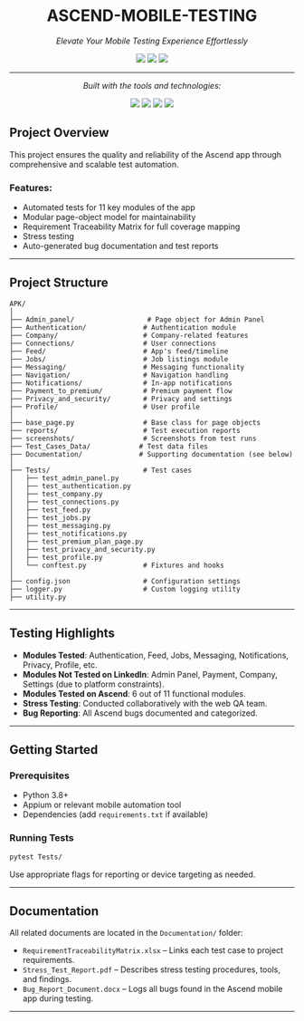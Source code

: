 <h1 align="center"><strong>ASCEND-MOBILE-TESTING</strong></h1>

<p align="center"><em>Elevate Your Mobile Testing Experience Effortlessly</em></p>

<p align="center">
  <img src="https://img.shields.io/badge/last%20commit-may-blue.svg" />
  <img src="https://img.shields.io/badge/python-100%25-blue.svg" />
  <img src="https://img.shields.io/badge/languages-1-brightgreen.svg" />
</p>

---

<p align="center"><em>Built with the tools and technologies:</em></p>

<p align="center">
  <img src="https://img.shields.io/badge/-Python-blue?logo=python&logoColor=white" />
  <img src="https://img.shields.io/badge/-Appium-purple?logo=appium&logoColor=white" />
  <img src="https://img.shields.io/badge/-Selenium-43B02A?logo=selenium&logoColor=white" />
  <img src="https://img.shields.io/badge/-Pytest-yellow?logo=pytest&logoColor=black" />
</p>



## Project Overview

This project ensures the quality and reliability of the Ascend app through comprehensive and scalable test automation.

### Features:

* Automated tests for 11 key modules of the app
* Modular page-object model for maintainability
* Requirement Traceability Matrix for full coverage mapping
* Stress testing
* Auto-generated bug documentation and test reports

---

## Project Structure

```
APK/
│
├── Admin_panel/                  # Page object for Admin Panel
├── Authentication/              # Authentication module
├── Company/                     # Company-related features
├── Connections/                 # User connections
├── Feed/                        # App's feed/timeline
├── Jobs/                        # Job listings module
├── Messaging/                   # Messaging functionality
├── Navigation/                  # Navigation handling
├── Notifications/               # In-app notifications
├── Payment_to_premium/          # Premium payment flow
├── Privacy_and_security/        # Privacy and settings
├── Profile/                     # User profile
│
├── base_page.py                 # Base class for page objects
├── reports/                     # Test execution reports
├── screenshots/                 # Screenshots from test runs
├── Test_Cases_Data/            # Test data files
├── Documentation/              # Supporting documentation (see below)
│
├── Tests/                       # Test cases
│   ├── test_admin_panel.py
│   ├── test_authentication.py
│   ├── test_company.py
│   ├── test_connections.py
│   ├── test_feed.py
│   ├── test_jobs.py
│   ├── test_messaging.py
│   ├── test_notifications.py
│   ├── test_premium_plan_page.py
│   ├── test_privacy_and_security.py
│   ├── test_profile.py
│   └── conftest.py              # Fixtures and hooks
│
├── config.json                  # Configuration settings
├── logger.py                    # Custom logging utility
├── utility.py                  
```

---

## Testing Highlights

* **Modules Tested**: Authentication, Feed, Jobs, Messaging, Notifications, Privacy, Profile, etc.
* **Modules Not Tested on LinkedIn**: Admin Panel, Payment, Company, Settings (due to platform constraints).
* **Modules Tested on Ascend**: 6 out of 11 functional modules.
* **Stress Testing**: Conducted collaboratively with the web QA team.
* **Bug Reporting**: All Ascend bugs documented and categorized.

---

## Getting Started

### Prerequisites

* Python 3.8+
* Appium or relevant mobile automation tool
* Dependencies (add `requirements.txt` if available)

### Running Tests

```bash
pytest Tests/
```

Use appropriate flags for reporting or device targeting as needed.

---

## Documentation

All related documents are located in the `Documentation/` folder:

* `RequirementTraceabilityMatrix.xlsx` – Links each test case to project requirements.
* `Stress_Test_Report.pdf` – Describes stress testing procedures, tools, and findings.
* `Bug_Report_Document.docx` – Logs all bugs found in the Ascend mobile app during testing.

---


